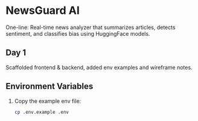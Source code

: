 # NewsGuard AI

One-line: Real-time news analyzer that summarizes articles, detects sentiment, and classifies bias using HuggingFace models.

## Day 1

Scaffolded frontend & backend, added env examples and wireframe notes.

## Environment Variables

1. Copy the example env file:
   ```bash
   cp .env.example .env
   ```
